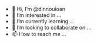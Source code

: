 - 👋 Hi, I’m @dinnouioan
- 👀 I’m interested in ...
- 🌱 I’m currently learning ...
- 💞️ I’m looking to collaborate on ...
- 📫 How to reach me ...

<!---
dinnouioan/dinnouioan is a ✨ special ✨ repository because its `README.md` (this file) appears on your GitHub profile.
You can click the Preview link to take a look at your changes.
--->
